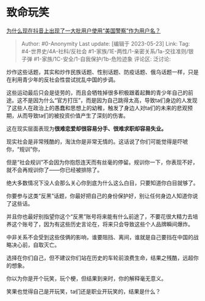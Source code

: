 # 致命玩笑
[为什么现在抖音上出现了一大批用户使用“美国警察”作为用户名？](https://www.zhihu.com/question/600617084/answer/3041007901)

> Author: #0-Anonymity
> Last update: [编辑于 2023-05-23]
> Link:
> Tag: #4-世界史/4A-社科/反社会 #1-家族/1E-两性/1-亲密关系/1a-交往准则/银子弹 #1-家族/1C-安全/1-自我保护/1b-危险迹象
> 评论区:
> 泛讨论:

炒作这些话题，其实和炒作民族话题、性别话题、防疫话题、俄乌话题一样，只是在利用青少年的反社会性尝试扰乱中国的步调。

这些运动最后只会是徒劳的，而且会牺牲掉很多积极跟着起舞的青少年自己的前途。这不是因为什么“官方打压”，而是因为自己跳得太高，导致ta们身边的人发现了这些人在政治上的愚蠢和思想上的幼稚，触发了身边人对ta们的未来的悲观预期，从而导致ta们的被投资价值产生了深刻的伤害。

这在现实层面表现为**很难恋爱却很容易分手、很难求职却容易失业。**

现实社会是非常残酷的，淘汰你是非常无情的。这话说了你们可能觉得是吓唬你，“规训”你，

但是“社会规训”不会因为你抱怨连天而有丝毫的停留。规训你一下，你表现不好，就不会再规训你了——你已经被排除了。

绝大多数情况下没人会那么关心你到底为什么这么白目，只要知道你白目就够了。

你要参与这类“反黑”话题，你最好把自己的身份保护好，别让任何身边人知道你说了这些话。

并且你也最好别指望你这个“反黑”账号将来能有什么前途了，不要花很大精力去培养这个账号了，因为有这些历史言论在，将来只会导致这些个人品牌瞬间爆炸。

中非关系不会受到这些伎俩的影响，谁要阻挡、离间，谁就是自己要挡在中国的战略决心前，自取灭亡。

选择在你们自己，但不建议你们站在历史的车轮前浪费生命，结果之残酷，远超你的想象。

你以为你是开个玩笑，玩个梗，但结果到来时，你的解释毫无意义。

笑果也觉得自己是开玩笑，ta们还是职业开玩笑的，结果是什么？
